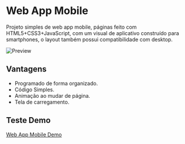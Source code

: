 # Web App Mobile
Projeto simples de web app mobile, páginas feito com HTML5+CSS3+JavaScript, com um visual de aplicativo construído para smartphones, o layout também possui compatibilidade com desktop.

 ![Preview](data/img/preview.gif)

 ## Vantagens
 * Programado de forma organizado.
 * Código Simples.
 * Animação ao mudar de página.
 * Tela de carregamento.

 ## Teste Demo
 [Web App Mobile Demo](https://treviasxk.github.io/WebAppMobile/)